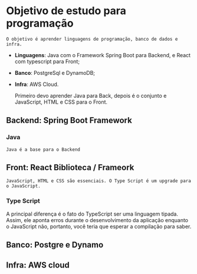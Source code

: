 # Objetivo de estudo para programação
    O objetivo é aprender linguagens de programação, banco de dados e infra.
* **Linguagens**: Java com o Framework Spring Boot para Backend, e React com typescript para Front;
* **Banco**: PostgreSql e DynamoDB;
* **Infra**: AWS Cloud.

    Primeiro devo aprender Java para Back, depois é o conjunto e JavaScript, HTML e CSS para o Front.
    
## Backend: Spring Boot Framework
        
### Java
    Java é a base para o Backend

## Front: React Biblioteca / Frameork
    JavaScript, HTML e CSS são essenciais. O Type Script é um upgrade para o JavaScript.

### Type Script
A principal diferença é o fato do TypeScript ser uma linguagem tipada. Assim, ele aponta erros durante o desenvolvimento da aplicação enquanto o JavaScript não, portanto, você teria que esperar a compilação para saber.

## Banco: Postgre e Dynamo

## Infra: AWS cloud
